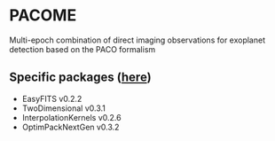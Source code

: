 # PACOME
Multi-epoch combination of direct imaging observations for exoplanet detection based on the PACO formalism

## Specific packages ([here](https://github.com/emmt))

- EasyFITS v0.2.2
- TwoDimensional v0.3.1
- InterpolationKernels v0.2.6
- OptimPackNextGen v0.3.2
